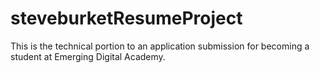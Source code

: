 # steveburketResumeProject

This is the technical portion to an application submission for becoming a student at Emerging Digital Academy.
